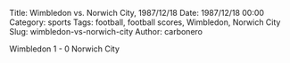 Title: Wimbledon vs. Norwich City, 1987/12/18
Date: 1987/12/18 00:00
Category: sports
Tags: football, football scores, Wimbledon, Norwich City
Slug: wimbledon-vs-norwich-city
Author: carbonero


Wimbledon 1 - 0 Norwich City
